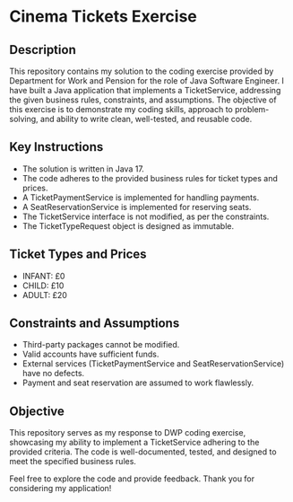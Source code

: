 # Cinema Tickets Exercise

## Description

This repository contains my solution to the coding exercise provided by Department for Work and Pension for the role of Java Software Engineer. I have built a Java application that implements a TicketService, addressing the given business rules, constraints, and assumptions. The objective of this exercise is to demonstrate my coding skills, approach to problem-solving, and ability to write clean, well-tested, and reusable code.

## Key Instructions

- The solution is written in Java 17.
- The code adheres to the provided business rules for ticket types and prices.
- A TicketPaymentService is implemented for handling payments.
- A SeatReservationService is implemented for reserving seats.
- The TicketService interface is not modified, as per the constraints.
- The TicketTypeRequest object is designed as immutable.

## Ticket Types and Prices

- INFANT: £0
- CHILD: £10
- ADULT: £20

## Constraints and Assumptions

- Third-party packages cannot be modified.
- Valid accounts have sufficient funds.
- External services (TicketPaymentService and SeatReservationService) have no defects.
- Payment and seat reservation are assumed to work flawlessly.

## Objective

This repository serves as my response to DWP coding exercise, showcasing my ability to implement a TicketService adhering to the provided criteria. The code is well-documented, tested, and designed to meet the specified business rules.

Feel free to explore the code and provide feedback. Thank you for considering my application!
